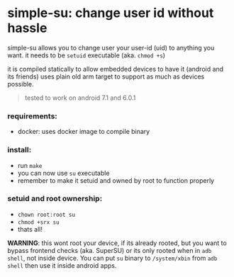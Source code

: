 # simple-su: change user id without hassle

simple-su allows you to change user your user-id (uid) to anything you want. 
it needs to be `setuid` executable (aka. `chmod +s`)

it is compiled statically to allow embedded devices to have it (android and its friends)
uses plain old arm target to support as much as devices possible.

> tested to work on android 7.1 and 6.0.1

### requirements:

 - docker: uses docker image to compile binary
 
 
### install:

 - run `make`
 - you can now use `su` executable
 - remember to make it setuid and owned by root to function properly
 
### setuid and root ownership:

 - `chown root:root su`
 - `chmod +srx su`
 - thats all!
 
 **WARNING**: this wont root your device, if its already rooted, but you want to bypass frontend checks (aka. SuperSU) or its only rooted when in `adb shell`, not inside device. You can put `su` binary to `/system/xbin` from `adb shell` then use it inside android apps.
 
 
